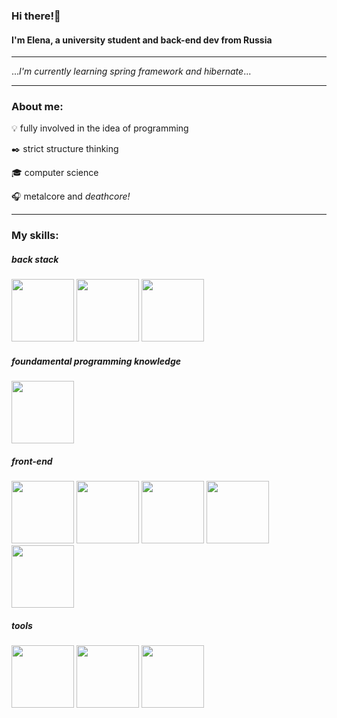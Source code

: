 ### Hi there!👋

#### I'm Elena, a university student and back-end dev from Russia
<hr>

...*I'm currently learning spring framework and hibernate*...

<hr>

### About me:

:bulb: fully involved in the idea of programming

:black_nib: strict structure thinking

:mortar_board: computer science

:headphones: metalcore and *deathcore!*
<hr>

### My skills:

##### *back stack*
<img width=100 src="https://cdn.jsdelivr.net/gh/devicons/devicon/icons/java/java-original-wordmark.svg" /> <img width=100 src="https://cdn.jsdelivr.net/gh/devicons/devicon/icons/spring/spring-original-wordmark.svg" /> <img width=100 src="https://cdn.jsdelivr.net/gh/devicons/devicon/icons/mysql/mysql-original-wordmark.svg" />


##### *foundamental programming knowledge*
<img width=100 src="https://cdn.jsdelivr.net/gh/devicons/devicon/icons/cplusplus/cplusplus-original.svg" />


##### *front-end*
<img width=100 src="https://cdn.jsdelivr.net/gh/devicons/devicon/icons/javascript/javascript-original.svg" /> <img width=100 src="https://cdn.jsdelivr.net/gh/devicons/devicon/icons/html5/html5-original-wordmark.svg" /> <img width=100 src="https://cdn.jsdelivr.net/gh/devicons/devicon/icons/css3/css3-original-wordmark.svg" /> <img width=100 src="https://cdn.jsdelivr.net/gh/devicons/devicon/icons/react/react-original.svg" /> <img width=100 src="https://cdn.jsdelivr.net/gh/devicons/devicon/icons/bootstrap/bootstrap-plain-wordmark.svg" />


##### *tools*
<img width=100 src="https://cdn.jsdelivr.net/gh/devicons/devicon/icons/jetbrains/jetbrains-original.svg" /> <img width=100 src="https://cdn.jsdelivr.net/gh/devicons/devicon/icons/git/git-original.svg" /> <img width=100 src="https://cdn.jsdelivr.net/gh/devicons/devicon/icons/tomcat/tomcat-original-wordmark.svg" />
